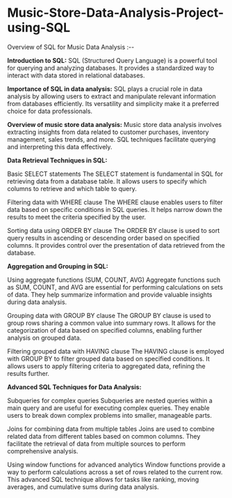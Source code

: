 # Music-Store-Data-Analysis-Project-using-SQL

Overview of SQL for Music Data Analysis :--

**Introduction to SQL:**
SQL (Structured Query Language) is a powerful tool for querying and analyzing databases. It provides a standardized way to interact with data stored in relational databases.

**Importance of SQL in data analysis:**
SQL plays a crucial role in data analysis by allowing users to extract and manipulate relevant information from databases efficiently. Its versatility and simplicity make it a preferred choice for data professionals.

**Overview of music store data analysis:**
Music store data analysis involves extracting insights from data related to customer purchases, inventory management, sales trends, and more. SQL techniques facilitate querying and interpreting this data effectively.

**Data Retrieval Techniques in SQL:**

Basic SELECT statements
The SELECT statement is fundamental in SQL for retrieving data from a database table. It allows users to specify which columns to retrieve and which table to query.

Filtering data with WHERE clause
The WHERE clause enables users to filter data based on specific conditions in SQL queries. It helps narrow down the results to meet the criteria specified by the user.

Sorting data using ORDER BY clause
The ORDER BY clause is used to sort query results in ascending or descending order based on specified columns. It provides control over the presentation of data retrieved from the database.

**Aggregation and Grouping in SQL:**

Using aggregate functions (SUM, COUNT, AVG)
Aggregate functions such as SUM, COUNT, and AVG are essential for performing calculations on sets of data. They help summarize information and provide valuable insights during data analysis.

Grouping data with GROUP BY clause
The GROUP BY clause is used to group rows sharing a common value into summary rows. It allows for the categorization of data based on specified columns, enabling further analysis on grouped data.

Filtering grouped data with HAVING clause
The HAVING clause is employed with GROUP BY to filter grouped data based on specified conditions. It allows users to apply filtering criteria to aggregated data, refining the results further.

**Advanced SQL Techniques for Data Analysis:**

Subqueries for complex queries
Subqueries are nested queries within a main query and are useful for executing complex queries. They enable users to break down complex problems into smaller, manageable parts.

Joins for combining data from multiple tables
Joins are used to combine related data from different tables based on common columns. They facilitate the retrieval of data from multiple sources to perform comprehensive analysis.

Using window functions for advanced analytics
Window functions provide a way to perform calculations across a set of rows related to the current row. This advanced SQL technique allows for tasks like ranking, moving averages, and cumulative sums during data analysis.
